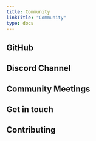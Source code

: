 ```yaml
---
title: Community
linkTitle: "Community"
type: docs
---
```


## GitHub


## Discord Channel


## Community Meetings


## Get in touch


## Contributing

